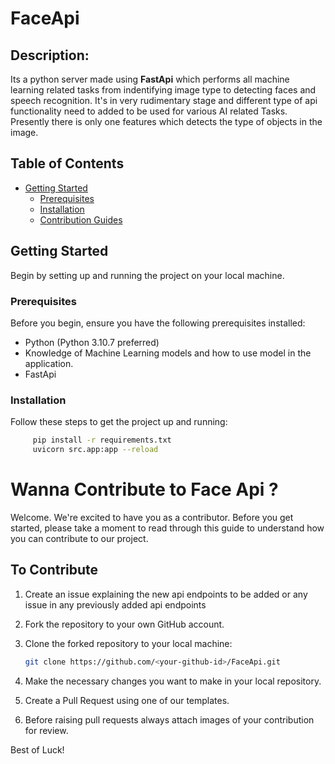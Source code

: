 # FaceApi

## **Description**:

Its a python server made using <strong>FastApi</strong> which performs all machine learning related tasks from indentifying image type to detecting faces and speech recognition. It's in very rudimentary stage and different type of api functionality need to added to be used for various AI related Tasks. Presently there is only one features which detects the type of objects in the image.

## Table of Contents

- [Getting Started](#getting-started)
  - [Prerequisites](#prerequisites)
  - [Installation](#installation)
  - [Contribution Guides](#wanna-contribute-to-face-api-)

## Getting Started

Begin by setting up and running the project on your local machine.

### Prerequisites

Before you begin, ensure you have the following prerequisites installed:

- Python (Python 3.10.7 preferred)
- Knowledge of Machine Learning models and how to use model in the application.
- FastApi

### Installation

Follow these steps to get the project up and running:

```bash
     pip install -r requirements.txt
     uvicorn src.app:app --reload
```

# Wanna Contribute to Face Api ?

Welcome. We're excited to have you as a contributor. Before you get started, please take a moment to read through this guide to understand how you can contribute to our project.

## To Contribute

1. Create an issue explaining the new api endpoints to be added or any issue in any previously added api endpoints

2. Fork the repository to your own GitHub account.

3. Clone the forked repository to your local machine:

   ```bash
   git clone https://github.com/<your-github-id>/FaceApi.git

4. Make the necessary changes you want to make in your local repository.

5. Create a Pull Request using one of our templates.

6. Before raising pull requests always attach images of your contribution for review.

Best of Luck!
